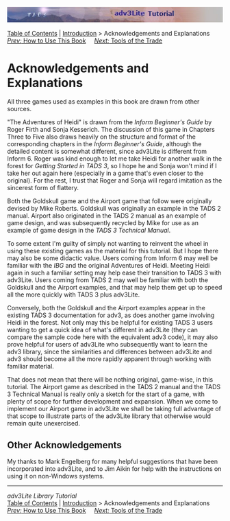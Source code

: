 ![](topbar.jpg)

[Table of Contents](toc.htm) \| [Introduction](intro.htm) \>
Acknowledgements and Explanations  
[*Prev:* How to Use This Book](howtouse.htm)     [*Next:* Tools of the
Trade](tools.htm)    

# Acknowledgements and Explanations

All three games used as examples in this book are drawn from other
sources.

"The Adventures of Heidi" is drawn from the *Inform Beginner's Guide* by
Roger Firth and Sonja Kesserich. The discussion of this game in Chapters
Three to Five also draws heavily on the structure and format of the
corresponding chapters in the *Inform Beginner's Guide*, although the
detailed content is somewhat different, since adv3Lite is different from
Inform 6. Roger was kind enough to let me take Heidi for another walk in
the forest for *Getting Started in TADS 3*, so I hope he and Sonja won't
mind if I take her out again here (especially in a game that's even
closer to the original). For the rest, I trust that Roger and Sonja will
regard imitation as the sincerest form of flattery.

Both the Goldskull game and the Airport game that follow were originally
devised by Mike Roberts. Goldskull was originally an example in the TADS
2 manual. Airport also originated in the TADS 2 manual as an example of
game design, and was subsequently recycled by Mike for use as an example
of game design in the *TADS 3 Technical Manual*.

To some extent I'm guilty of simply not wanting to reinvent the wheel in
using these existing games as the material for this tutorial. But I hope
there may also be some didactic value. Users coming from Inform 6 may
well be familiar with the *IBG* and the original Adventures of Heidi.
Meeting Heidi again in such a familiar setting may help ease their
transition to TADS 3 with adv3Lite. Users coming from TADS 2 may well be
familiar with both the Goldskull and the Airport examples, and that may
help them get up to speed all the more quickly with TADS 3 plus
adv3Lite.

Conversely, both the Goldskull and the Airport examples appear in the
existing TADS 3 documentation for adv3, as does another game involving
Heidi in the forest. Not only may this be helpful for existing TADS 3
users wanting to get a quick idea of what's different in adv3Lite (they
can compare the sample code here with the equivalent adv3 code), it may
also prove helpful for users of adv3Lite who subsequently want to learn
the adv3 library, since the similarities and differences between
adv3Lite and adv3 should become all the more rapidly apparent through
working with familiar material.

That does not mean that there will be nothing original, game-wise, in
this tutorial. The Airport game as described in the TADS 2 manual and
the TADS 3 Technical Manual is really only a sketch for the start of a
game, with plenty of scope for further development and expansion. When
we come to implement our Airport game in adv3Lite we shall be taking
full advantage of that scope to illustrate parts of the adv3Lite library
that otherwise would remain quite unexercised.

## Other Acknowledgements

My thanks to Mark Engelberg for many helpful suggestions that have been
incorporated into adv3Lite, and to Jim Aikin for help with the
instructions on using it on non-Windows systems.

------------------------------------------------------------------------

*adv3Lite Library Tutorial*  
[Table of Contents](toc.htm) \| [Introduction](intro.htm) \>
Acknowledgements and Explanations  
[*Prev:* How to Use This Book](howtouse.htm)     [*Next:* Tools of the
Trade](tools.htm)    
